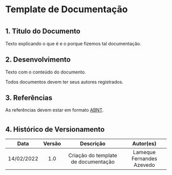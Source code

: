 # Template de Documentação

#

## 1. Titulo do Documento

Texto explicando o que é e o porque fizemos tal documentação.

## 2. Desenvolvimento

Texto com o conteúdo do documento.

Todos documentos devem ter seus autores registrados.


## 3. Referências

As referências devem estar em formato [ABNT](https://github.com/LamequeFernandes).

#

## 4. Histórico de Versionamento

| Data | Versão | Descrição | Autor(es) |
| :--: | :----: | :-------: | :-------: |
|   14/02/2022  |   1.0     |  Criação do template de documentação         | Lameque Fernandes Azevedo           |
